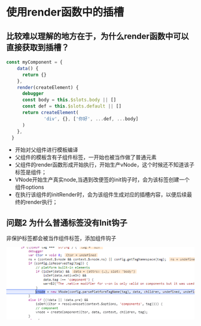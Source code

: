 # 使用render函数中的插槽

## 比较难以理解的地方在于，为什么render函数中可以直接获取到插槽？ 
```javascript
const myComponent = {
    data() {
      return {}
    },
    render(createElement) {
      debugger
      const body = this.$slots.body || []
      const def = this.$slots.default || []
      return createElement(
              'div', {}, ['你好', ...def, ...body]
      )
    },
  }
```

- 开始对父组件进行模板编译
- 父组件的模板含有子组件标签，一开始也被当作做了普通元素
- 父组件的render函数形成开始执行，开始生产vNode，这个时候还不知道该子标签是组件；
- VNode开始生产真实node,当遇到改便签的init钩子时，会为该标签创建一个组件options
- 在执行该组件的initRender时，会为该组件生成对应的插槽内容，以便后续最终的render执行；

## 问题2 为什么普通标签没有Init钩子
非保护标签都会被当作组件标签，添加组件钩子

![img.png](imgFolder/img.png)